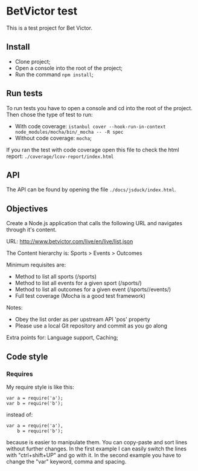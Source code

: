# BetVictor test

This is a test project for Bet Victor.



## Install

 - Clone project;
 - Open a console into the root of the project;
 - Run the command `npm install`;



## Run tests

To run tests you have to open a console and cd into the root of the project. Then chose the type of test to run:

 - With code coverage: `istanbul cover --hook-run-in-context node_modules/mocha/bin/_mocha -- -R spec`
 - Without code coverage: `mocha`;

If you ran the test with code coverage open this file to check the html report: `./coverage/lcov-report/index.html`



## API

The API can be found by opening the file `./docs/jsduck/index.html`.



## Objectives

Create a Node.js application that calls the following URL and navigates through it's content.

URL: http://www.betvictor.com/live/en/live/list.json

The Content hierarchy is: Sports > Events > Outcomes

Minimum requisites are:

 - Method to list all sports (/sports)
 - Method to list all events for a given sport (/sports/<id>)
 - Method to list all outcomes for a given event (/sports/<id>/events/<id>)
 - Full test coverage (Mocha is a good test framework)

Notes:

 - Obey the list order as per upstream API 'pos' property
 - Please use a local Git repository and commit as you go along

Extra points for: Language support, Caching;



## Code style

### Requires

My require style is like this:

    var a = require('a');
    var b = require('b');

instead of:

    var a = require('a'),
        b = require('b');

because is easier to manipulate them. You can copy-paste and sort lines without further changes. In the first example I can easily switch the lines with "ctrl+shift+UP" and go with it. In the second example you have to change the "var" keyword, comma and spacing.
